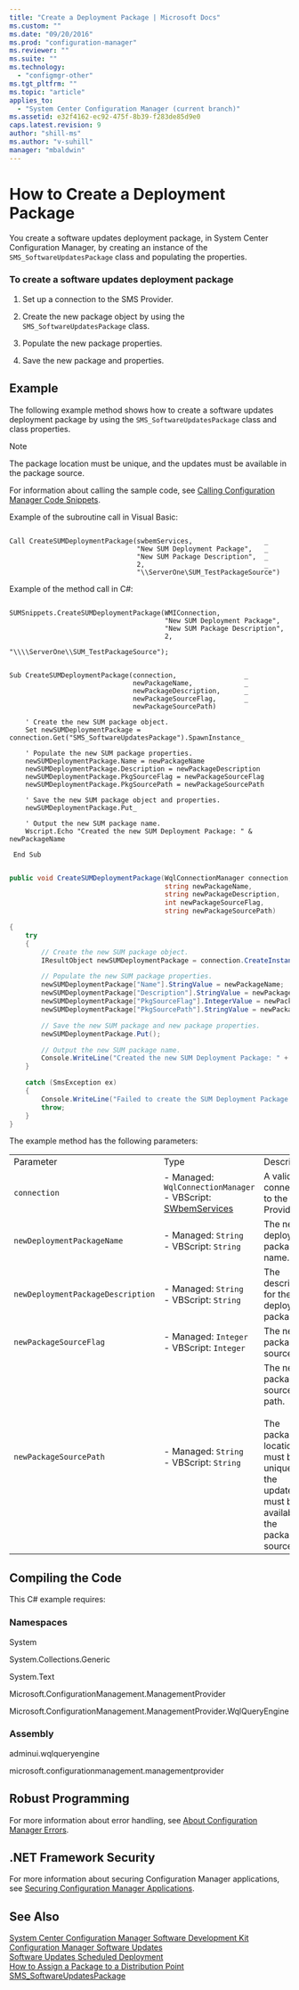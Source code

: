 ```yaml
---
title: "Create a Deployment Package | Microsoft Docs"
ms.custom: ""
ms.date: "09/20/2016"
ms.prod: "configuration-manager"
ms.reviewer: ""
ms.suite: ""
ms.technology:
  - "configmgr-other"
ms.tgt_pltfrm: ""
ms.topic: "article"
applies_to:
  - "System Center Configuration Manager (current branch)"
ms.assetid: e32f4162-ec92-475f-8b39-f283de85d9e0
caps.latest.revision: 9
author: "shill-ms"
ms.author: "v-suhill"
manager: "mbaldwin"
---
```

# How to Create a Deployment Package
You create a software updates deployment package, in System Center Configuration Manager, by creating an instance of the `SMS_SoftwareUpdatesPackage` class and populating the properties.  

### To create a software updates deployment package  

1.  Set up a connection to the SMS Provider.  

2.  Create the new package object by using the `SMS_SoftwareUpdatesPackage` class.  

3.  Populate the new package properties.  

4.  Save the new package and properties.  

## Example  
 The following example method shows how to create a software updates deployment package by using the `SMS_SoftwareUpdatesPackage` class and class properties.  

> [!NOTE]
>  The package location must be unique, and the updates must be available in the package source.  

 For information about calling the sample code, see [Calling Configuration Manager Code Snippets](../../develop/core/understand/calling-code-snippets.md).  

 Example of the subroutine call in Visual Basic:  

```  

Call CreateSUMDeploymentPackage(swbemServices,                  _  
                                "New SUM Deployment Package",   _  
                                "New SUM Package Description",  _  
                                2,                              _  
                                "\\ServerOne\SUM_TestPackageSource")  

```  

 Example of the method call in C#:  

```  

SUMSnippets.CreateSUMDeploymentPackage(WMIConnection,  
                                       "New SUM Deployment Package",  
                                       "New SUM Package Description",  
                                       2,  
                                       "\\\\ServerOne\\SUM_TestPackageSource");  
```  

```vbs  

Sub CreateSUMDeploymentPackage(connection,                 _  
                               newPackageName,             _  
                               newPackageDescription,      _  
                               newPackageSourceFlag,       _  
                               newPackageSourcePath)  

    ' Create the new SUM package object.  
    Set newSUMDeploymentPackage = connection.Get("SMS_SoftwareUpdatesPackage").SpawnInstance_  

    ' Populate the new SUM package properties.  
    newSUMDeploymentPackage.Name = newPackageName  
    newSUMDeploymentPackage.Description = newPackageDescription  
    newSUMDeploymentPackage.PkgSourceFlag = newPackageSourceFlag  
    newSUMDeploymentPackage.PkgSourcePath = newPackageSourcePath             

    ' Save the new SUM package object and properties.  
    newSUMDeploymentPackage.Put_  

    ' Output the new SUM package name.  
    Wscript.Echo "Created the new SUM Deployment Package: " & newPackageName  

 End Sub  

```  

```c#  

public void CreateSUMDeploymentPackage(WqlConnectionManager connection,  
                                       string newPackageName,  
                                       string newPackageDescription,  
                                       int newPackageSourceFlag,  
                                       string newPackageSourcePath)  

{  
    try  
    {  
        // Create the new SUM package object.  
        IResultObject newSUMDeploymentPackage = connection.CreateInstance("SMS_SoftwareUpdatesPackage");  

        // Populate the new SUM package properties.  
        newSUMDeploymentPackage["Name"].StringValue = newPackageName;  
        newSUMDeploymentPackage["Description"].StringValue = newPackageDescription;  
        newSUMDeploymentPackage["PkgSourceFlag"].IntegerValue = newPackageSourceFlag;  
        newSUMDeploymentPackage["PkgSourcePath"].StringValue = newPackageSourcePath;  

        // Save the new SUM package and new package properties.  
        newSUMDeploymentPackage.Put();  

        // Output the new SUM package name.  
        Console.WriteLine("Created the new SUM Deployment Package: " + newPackageName);  
    }  

    catch (SmsException ex)  
    {  
        Console.WriteLine("Failed to create the SUM Deployment Package. Error: " + ex.Message);  
        throw;  
    }  
}  

```  

 The example method has the following parameters:  

||||  
|-|-|-|  
|Parameter|Type|Description|  
|`connection`|-   Managed: `WqlConnectionManager`<br />-   VBScript: [SWbemServices](https://msdn.microsoft.com/library/aa393854.aspx)|A valid connection to the SMS Provider.|  
|`newDeploymentPackageName`|-   Managed: `String`<br />-   VBScript: `String`|The new deployment package name.|  
|`newDeploymentPackageDescription`|-   Managed: `String`<br />-   VBScript: `String`|The description for the new deployment package.|  
|`newPackageSourceFlag`|-   Managed: `Integer`<br />-   VBScript: `Integer`|The new package source flag.|  
|`newPackageSourcePath`|-   Managed: `String`<br />-   VBScript: `String`|The new package source path.<br /><br /> The package location must be unique and the updates must be available in the package source.|  

## Compiling the Code  
 This C# example requires:  

### Namespaces  
 System  

 System.Collections.Generic  

 System.Text  

 Microsoft.ConfigurationManagement.ManagementProvider  

 Microsoft.ConfigurationManagement.ManagementProvider.WqlQueryEngine  

### Assembly  
 adminui.wqlqueryengine  

 microsoft.configurationmanagement.managementprovider  

## Robust Programming  
 For more information about error handling, see [About Configuration Manager Errors](../../develop/core/understand/about-configuration-manager-errors.md).  

## .NET Framework Security  
 For more information about securing Configuration Manager applications, see [Securing Configuration Manager Applications](../../develop/core/understand/securing-configuration-manager-applications.md).  

## See Also  
 [System Center Configuration Manager Software Development Kit](../../develop/core/misc/system-center-configuration-manager-sdk.md)   
 [Configuration Manager Software Updates](../../develop/sum/software-updates.md)   
 [Software Updates Scheduled Deployment](../../develop/sum/software-updates-deployments.md)   
 [How to Assign a Package to a Distribution Point](../../develop/core/servers/configure/how-to-assign-a-package-to-a-distribution-point.md)   
 [SMS_SoftwareUpdatesPackage](../../develop/reference/sum/sms_softwareupdatespackage-server-wmi-class.md)
